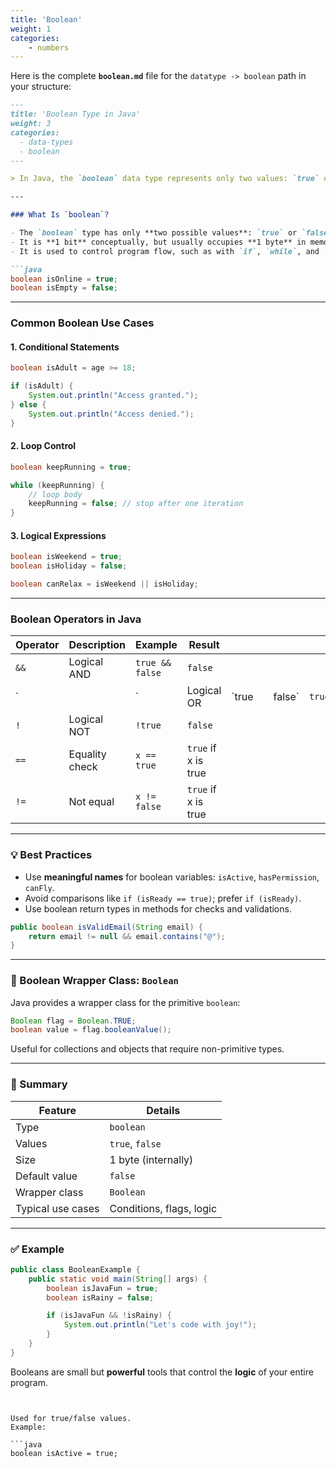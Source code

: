 ```yaml
---
title: 'Boolean'
weight: 1
categories:
    - numbers
--- 
```


Here is the complete **`boolean.md`** file for the `datatype -> boolean` path in your structure:

````markdown
---
title: 'Boolean Type in Java'
weight: 3
categories:
  - data-types
  - boolean
---

> In Java, the `boolean` data type represents only two values: `true` or `false`. It's the foundation for all **decision-making**, **conditions**, and **logical operations** in Java.

---

### What Is `boolean`?

- The `boolean` type has only **two possible values**: `true` or `false`.
- It is **1 bit** conceptually, but usually occupies **1 byte** in memory.
- It is used to control program flow, such as with `if`, `while`, and `for` loops.

```java
boolean isOnline = true;
boolean isEmpty = false;
````

---

###  Common Boolean Use Cases

#### 1. **Conditional Statements**

```java
boolean isAdult = age >= 18;

if (isAdult) {
    System.out.println("Access granted.");
} else {
    System.out.println("Access denied.");
}
```

#### 2. **Loop Control**

```java
boolean keepRunning = true;

while (keepRunning) {
    // loop body
    keepRunning = false; // stop after one iteration
}
```

#### 3. **Logical Expressions**

```java
boolean isWeekend = true;
boolean isHoliday = false;

boolean canRelax = isWeekend || isHoliday;
```

---

### Boolean Operators in Java

| Operator | Description    | Example         | Result              |        |   |         |        |
| -------- | -------------- | --------------- | ------------------- | ------ | - | ------- | ------ |
| `&&`     | Logical AND    | `true && false` | `false`             |        |   |         |        |
| \`       |                | \`              | Logical OR          | \`true |   | false\` | `true` |
| `!`      | Logical NOT    | `!true`         | `false`             |        |   |         |        |
| `==`     | Equality check | `x == true`     | `true` if x is true |        |   |         |        |
| `!=`     | Not equal      | `x != false`    | `true` if x is true |        |   |         |        |

---

### 💡 Best Practices

* Use **meaningful names** for boolean variables: `isActive`, `hasPermission`, `canFly`.
* Avoid comparisons like `if (isReady == true)`; prefer `if (isReady)`.
* Use boolean return types in methods for checks and validations.

```java
public boolean isValidEmail(String email) {
    return email != null && email.contains("@");
}
```

---

### 🧪 Boolean Wrapper Class: `Boolean`

Java provides a wrapper class for the primitive `boolean`:

```java
Boolean flag = Boolean.TRUE;
boolean value = flag.booleanValue();
```

Useful for collections and objects that require non-primitive types.

---

### 📌 Summary

| Feature           | Details                  |
| ----------------- | ------------------------ |
| Type              | `boolean`                |
| Values            | `true`, `false`          |
| Size              | 1 byte (internally)      |
| Default value     | `false`                  |
| Wrapper class     | `Boolean`                |
| Typical use cases | Conditions, flags, logic |

---

### ✅ Example

```java
public class BooleanExample {
    public static void main(String[] args) {
        boolean isJavaFun = true;
        boolean isRainy = false;

        if (isJavaFun && !isRainy) {
            System.out.println("Let's code with joy!");
        }
    }
}
```

Booleans are small but **powerful** tools that control the **logic** of your entire program.

```


Used for true/false values.
Example:

```java
boolean isActive = true;
```